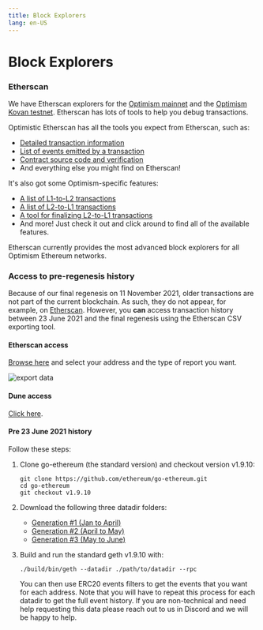 ```yaml
---
title: Block Explorers
lang: en-US
---
```


# Block Explorers

### Etherscan

We have Etherscan explorers for the [Optimism mainnet](https://optimistic.etherscan.io) and the [Optimism Kovan testnet](https://kovan-optimistic.etherscan.io). Etherscan has lots of tools to help you debug transactions.

Optimistic Etherscan has all the tools you expect from Etherscan, such as:

* [Detailed transaction information](https://optimistic.etherscan.io/tx/0x292423266d6da24126dc4e0e81890c22a67295cc8b1a987e71ad84748511452f)
* [List of events emitted by a transaction](https://optimistic.etherscan.io/tx/0x292423266d6da24126dc4e0e81890c22a67295cc8b1a987e71ad84748511452f#eventlog)
* [Contract source code and verification](https://optimistic.etherscan.io/address/0x420000000000000000000000000000000000000F#code)
* And everything else you might find on Etherscan!

It's also got some Optimism-specific features:

* [A list of L1-to-L2 transactions](https://optimistic.etherscan.io/txsEnqueued)
* [A list of L2-to-L1 transactions](https://optimistic.etherscan.io/txsExit)
* [A tool for finalizing L2-to-L1 transactions](https://optimistic.etherscan.io/messagerelayer)
* And more! Just check it out and click around to find all of the available features.

Etherscan currently provides the most advanced block explorers for all Optimism Ethereum networks.

### Access to pre-regenesis history

Because of our final regenesis on 11 November 2021, older transactions are not part of the current blockchain. As such, they do not appear, for example, on [Etherscan](https://optimistic.etherscan.io/). However, you **can** access transaction history between 23 June 2021 and the final regenesis using the Etherscan CSV exporting tool.

#### Etherscan access

[Browse here](https://optimistic.etherscan.io/exportDataMain) and select your address and the type of report you want.

![export data](../../src/assets/docs/useful-tools/explorers/export.png)

#### Dune access

[Click here](https://dune.com/optimismpbc/OVM1.0-User-Address-Transactions).

#### Pre 23 June 2021 history

Follow these steps:

1.  Clone go-ethereum (the standard version) and checkout version v1.9.10:

    ```
    git clone https://github.com/ethereum/go-ethereum.git
    cd go-ethereum
    git checkout v1.9.10
    ```
2. Download the following three datadir folders:
   * [Generation #1 (Jan to April)](https://storage.googleapis.com/sequencer-datadirs/datadir-gen1.zip)
   * [Generation #2 (April to May)](https://storage.googleapis.com/sequencer-datadirs/datadir-gen2.zip)
   * [Generation #3 (May to June)](https://storage.googleapis.com/sequencer-datadirs/datadir-gen3.zip)
3.  Build and run the standard geth v1.9.10 with:

    ```
    ./build/bin/geth --datadir ./path/to/datadir --rpc
    ```

    You can then use ERC20 events filters to get the events that you want for each address. Note that you will have to repeat this process for each datadir to get the full event history. If you are non-technical and need help requesting this data please reach out to us in Discord and we will be happy to help.
